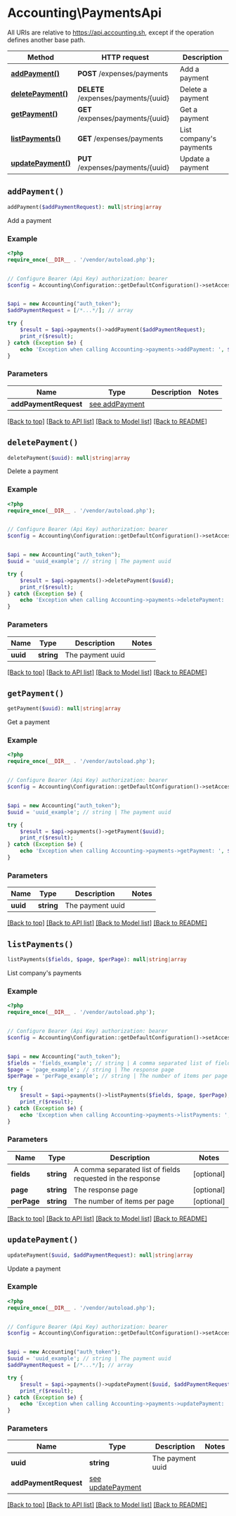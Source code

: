 # Accounting\PaymentsApi

All URIs are relative to https://api.accounting.sh, except if the operation defines another base path.

| Method | HTTP request | Description |
| ------------- | ------------- | ------------- |
| [**addPayment()**](PaymentsApi.md#addPayment) | **POST** /expenses/payments | Add a payment |
| [**deletePayment()**](PaymentsApi.md#deletePayment) | **DELETE** /expenses/payments/{uuid} | Delete a payment |
| [**getPayment()**](PaymentsApi.md#getPayment) | **GET** /expenses/payments/{uuid} | Get a payment |
| [**listPayments()**](PaymentsApi.md#listPayments) | **GET** /expenses/payments | List company&#39;s payments |
| [**updatePayment()**](PaymentsApi.md#updatePayment) | **PUT** /expenses/payments/{uuid} | Update a payment |


## `addPayment()`

```php
addPayment($addPaymentRequest): null|string|array
```

Add a payment

### Example

```php
<?php
require_once(__DIR__ . '/vendor/autoload.php');


// Configure Bearer (Api Key) authorization: bearer
$config = Accounting\Configuration::getDefaultConfiguration()->setAccessToken('YOUR_ACCESS_TOKEN');


$api = new Accounting("auth_token");
$addPaymentRequest = [/*...*/]; // array

try {
    $result = $api->payments()->addPayment($addPaymentRequest);
    print_r($result);
} catch (Exception $e) {
    echo 'Exception when calling Accounting->payments->addPayment: ', $e->getMessage(), PHP_EOL;
}
```

### Parameters

| Name | Type | Description  | Notes |
| ------------- | ------------- | ------------- | ------------- |
| **addPaymentRequest** | [see addPayment](https://api.accounting.sh/swagger.html#operation/addPayment)|  | |

[[Back to top]](#) [[Back to API list]](../../README.md#endpoints)
[[Back to Model list]](../../README.md#models)
[[Back to README]](../../README.md)

## `deletePayment()`

```php
deletePayment($uuid): null|string|array
```

Delete a payment

### Example

```php
<?php
require_once(__DIR__ . '/vendor/autoload.php');


// Configure Bearer (Api Key) authorization: bearer
$config = Accounting\Configuration::getDefaultConfiguration()->setAccessToken('YOUR_ACCESS_TOKEN');


$api = new Accounting("auth_token");
$uuid = 'uuid_example'; // string | The payment uuid

try {
    $result = $api->payments()->deletePayment($uuid);
    print_r($result);
} catch (Exception $e) {
    echo 'Exception when calling Accounting->payments->deletePayment: ', $e->getMessage(), PHP_EOL;
}
```

### Parameters

| Name | Type | Description  | Notes |
| ------------- | ------------- | ------------- | ------------- |
| **uuid** | **string**| The payment uuid | |

[[Back to top]](#) [[Back to API list]](../../README.md#endpoints)
[[Back to Model list]](../../README.md#models)
[[Back to README]](../../README.md)

## `getPayment()`

```php
getPayment($uuid): null|string|array
```

Get a payment

### Example

```php
<?php
require_once(__DIR__ . '/vendor/autoload.php');


// Configure Bearer (Api Key) authorization: bearer
$config = Accounting\Configuration::getDefaultConfiguration()->setAccessToken('YOUR_ACCESS_TOKEN');


$api = new Accounting("auth_token");
$uuid = 'uuid_example'; // string | The payment uuid

try {
    $result = $api->payments()->getPayment($uuid);
    print_r($result);
} catch (Exception $e) {
    echo 'Exception when calling Accounting->payments->getPayment: ', $e->getMessage(), PHP_EOL;
}
```

### Parameters

| Name | Type | Description  | Notes |
| ------------- | ------------- | ------------- | ------------- |
| **uuid** | **string**| The payment uuid | |

[[Back to top]](#) [[Back to API list]](../../README.md#endpoints)
[[Back to Model list]](../../README.md#models)
[[Back to README]](../../README.md)

## `listPayments()`

```php
listPayments($fields, $page, $perPage): null|string|array
```

List company's payments

### Example

```php
<?php
require_once(__DIR__ . '/vendor/autoload.php');


// Configure Bearer (Api Key) authorization: bearer
$config = Accounting\Configuration::getDefaultConfiguration()->setAccessToken('YOUR_ACCESS_TOKEN');


$api = new Accounting("auth_token");
$fields = 'fields_example'; // string | A comma separated list of fields requested in the response
$page = 'page_example'; // string | The response page
$perPage = 'perPage_example'; // string | The number of items per page

try {
    $result = $api->payments()->listPayments($fields, $page, $perPage);
    print_r($result);
} catch (Exception $e) {
    echo 'Exception when calling Accounting->payments->listPayments: ', $e->getMessage(), PHP_EOL;
}
```

### Parameters

| Name | Type | Description  | Notes |
| ------------- | ------------- | ------------- | ------------- |
| **fields** | **string**| A comma separated list of fields requested in the response | [optional] |
| **page** | **string**| The response page | [optional] |
| **perPage** | **string**| The number of items per page | [optional] |

[[Back to top]](#) [[Back to API list]](../../README.md#endpoints)
[[Back to Model list]](../../README.md#models)
[[Back to README]](../../README.md)

## `updatePayment()`

```php
updatePayment($uuid, $addPaymentRequest): null|string|array
```

Update a payment

### Example

```php
<?php
require_once(__DIR__ . '/vendor/autoload.php');


// Configure Bearer (Api Key) authorization: bearer
$config = Accounting\Configuration::getDefaultConfiguration()->setAccessToken('YOUR_ACCESS_TOKEN');


$api = new Accounting("auth_token");
$uuid = 'uuid_example'; // string | The payment uuid
$addPaymentRequest = [/*...*/]; // array

try {
    $result = $api->payments()->updatePayment($uuid, $addPaymentRequest);
    print_r($result);
} catch (Exception $e) {
    echo 'Exception when calling Accounting->payments->updatePayment: ', $e->getMessage(), PHP_EOL;
}
```

### Parameters

| Name | Type | Description  | Notes |
| ------------- | ------------- | ------------- | ------------- |
| **uuid** | **string**| The payment uuid | |
| **addPaymentRequest** | [see updatePayment](https://api.accounting.sh/swagger.html#operation/updatePayment)|  | |

[[Back to top]](#) [[Back to API list]](../../README.md#endpoints)
[[Back to Model list]](../../README.md#models)
[[Back to README]](../../README.md)
